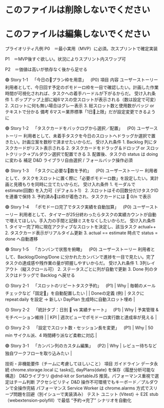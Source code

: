 # このファイルは削除しないでください
# このファイルは編集しないでください

プライオリティ凡例
P0 ＝最小実用（MVP）に必須。次スプリントで確定実装

P1 ＝MVP後すぐ欲しい。状況によりスプリント内スワップ可

P2 ＝価値は高いが依存なく後から足せる

🟢 Story 1-1 「今日の🍅プラン枠を用意」 (P0)
項目	内容
ユーザーストーリー	利用者として、今日回す予定のポモドーロ枠を一目で確認したい。計画した作業時間が可視化されれば、タスクへの着手ハードルが下がるからだ。
受け入れ条件	1. ポップアップ上部に縦6マスの空スロットが表示される（数は設定で可変）
2. スロットに何も無い場合はグレー表示
3. 総スロット数と使用数がバッジ or テキストで分かる
備考	6マス＝業界標準「1日🍅上限」だが設定変更できるように

🟢 Story 1-2 「タスクカードをバックログから選択／配置」 (P0)
ユーザーストーリー	利用者として、未着手タスクを今日のスロットへドラッグか選択で置きたい。計画立案を数秒で済ませたいからだ。
受け入れ条件	1. Backlog 列にタスクカードがリスト表示される
2. タスクカードをドラッグ＆ドロップ or スロットクリック→プルダウン選択で配置できる
3. 配置後、タスクの status は doing に変わる
補足	D&D ライブラリ自由選択 / フォールバック操作必須

🟢 Story 1-3 「タスクに必要な🍅数を予約」 (P0)
ユーザーストーリー	利用者として、タスクをスロットに置く際に「必要ポモドーロ数」を設定したい。実計画と見積もりを同時に立てたいからだ。
受け入れ条件	1. モーダルで estimate(回数) を入力可（デフォルト1）
2. スロットはその回数分だけタスクIDを連番で保持
3. 予約済み🍅は枠が着色され、タスクカードには 🍅 0/n で表示

🟢 Story 1-4 「ポモドーロ完了でタスク実績を自動加算」 (P0)
ユーザーストーリー	利用者として、タイマーが25分終わったらタスクの実績カウントが自動で増えてほしい。手入力の手間と記録ミスをなくしたいからだ。
受け入れ条件	1. タイマー完了時に現在アクティブなスロットを決定し、該当タスク actual++
2. タスクカード表示がリアルタイム更新
3. actual == estimate 時点で status = done へ自動遷移

🟢 Story 1-5 「カンバンで状態を俯瞰」 (P0)
ユーザーストーリー	利用者として、Backlog/Doing/Done に分かれたカンバンで進捗を一目で見たい。完了タスクの達成感や残作業の量が把握しやすいからだ。
受け入れ条件	1. 3列レイアウト（縦スクロール可）
2. ステータスごとに列が自動で更新
3. Done 列のタスクはドラッグで Backlog へ戻せる

🟡 Story 2-1 「スロットのリピートタスク予約」 (P1)
| Why | 毎朝のメールチェックなど「固定🍅」を自動配置したい |
| Doneの定義 (例) | タスクに repeat:daily を設定 → 新しい DayPlan 生成時に自動スロット埋め |

🟡 Story 2-2 「統計タブ：日別 🍅 vs 実績チャート」 (P1)
| Why | 予実管理 & モチベーション維持 |
| KPI | 週次ビューでポモドーロ実行数と達成率が見える |

🟡 Story 2-3 「設定でスロット数・セッション長を変更」 (P1)
| Why | 50 min サイクル派、4 時間縛り派など柔軟に対応 |

🟣 Story 3-1 「カンバン列のカスタム編集」 (P2)
| Why | レビュー待ちなど独自ワークフローを取り込みたい |

技術・非機能要件（チームに考慮してほしいこと）
項目	ガイドライン
データ永続	chrome.storage.local に tasks[], dayPlans{date} を保存（履歴分析可能な構造）
D&Dライブラリ	@dnd-kit or SortableJS 推奨。パフォーマンス重視で選定はチーム判断
アクセシビリティ	D&D 操作不可環境でもキーボード／プルダウンで全操作完結
パフォーマンス	Service Worker は chrome.alarms 方式でスリープ問題を回避（別イシューで実装済み）
テスト	ユニット (Vitest) ＋ E2E stub （webextension-polyfill）で最低 “予約→完了” シナリオを自動化

